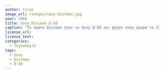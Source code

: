 ```yaml
---
author: tilav
image_url: /images/sony-discman.jpg
year: 1984
title: Sony Discman D-50
caption: "To πρώτο Discman ήταν το Sony D-50 και βγήκε στην αγορά το 1984 για να αντικαταστήσει το Walkman. To Discman ήταν CD player και χρησιμοποιούσε την τότε, νέα τεχνολογία του λέιζερ ημιαγωγών που σκάναρε το CD για να παραχθεί ήχος. Ο χρήστης αλληλεπιδρούσε με τη συσκευή μέσω των κουμπιών: ON/OFF, VOLUME, LCD οθόνη που εμφάνιζε τις ενδείξεις TRACK και TIME, START/PAUSE, REWIND και STOP."
license_url:
license_text:
categories:
  - Τεχνολογία
tags:
  - Sony
  - Discman
  - D-50
---
```

